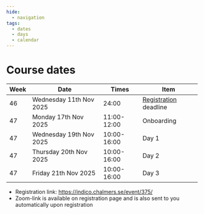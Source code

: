 ```yaml
---
hide:
  - navigation
tags:
  - dates
  - days
  - calendar
---
```


# Course dates


Week|Date                     |Times    |Item
----|-------------------------|---------|-------
46  |Wednesday 11th Nov 2025  |24:00   | [Registration](https://indico.chalmers.se/event/375/) deadline
47  |Monday 17th Nov 2025  |11:00-12:00  | Onboarding
47  |Wednesday 19th Nov 2025  |10:00-16:00  | Day 1
47  |Thursday 20th Nov 2025  |10:00-16:00  | Day 2
47  |Friday 21th Nov 2025  |10:00-16:00  | Day 3

- Registration link: <https://indico.chalmers.se/event/375/>
- Zoom-link is available on registration page and is also sent to you automatically upon registration
